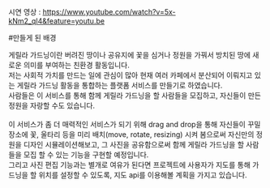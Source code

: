 시연 영상 : https://www.youtube.com/watch?v=5x-kNm2_qI4&feature=youtu.be

#만들게 된 배경

게릴라 가드닝이란 버려진 땅이나 공유지에 꽃을 심거나 정원을 가꿔서 방치된 땅에 새로운 의미를 부여하는 친환경 활동입니다.<br> 
저는 사회적 가치를 만드는 일에 관심이 많아 현재 여러 카페에서 분산되어 이뤄지고 있는 게릴라 가드닝 활동을 통합하는 플랫폼 서비스를 만들기로 하였습니다.<br> 
사람들은 이 서비스를 통해 함께 게릴라 가드닝을 할 사람들을 모집하고, 자신들이 만든 정원을 자랑할 수도 있습니다.<br><br>
이 서비스가 좀 더 매력적인 서비스가 되기 위해 
drag and drop을 통해 자신들이 꾸밀 장소에 꽃, 울타리 등을 미리 배치(move, rotate, resizing) 시켜 봄으로써 자신만의 정원을 디자인 시뮬레이션해보고, 그 사진을 공유함으로써 함께 게릴라 가드닝을 할 사람들을 모집 할 수 있는 기능을 구현할 예정입니다.<br> 
그리고 사진 편집 기능과는 별개로 여유가 된다면 프로젝트에 사용자가 지도를 통해 가드닝을 할 위치를 설정할 수 있도록, 지도 api를 이용해볼 계획을 가지고 있습니다.<br><br>




